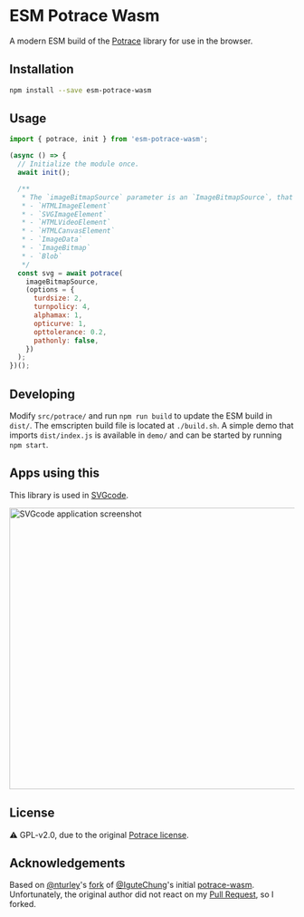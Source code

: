 # ESM Potrace Wasm

A modern ESM build of the [Potrace](http://potrace.sourceforge.net/) library for use in the browser.

## Installation

```bash
npm install --save esm-potrace-wasm
```

## Usage

```js
import { potrace, init } from 'esm-potrace-wasm';

(async () => {
  // Initialize the module once.
  await init();

  /**
   * The `imageBitmapSource` parameter is an `ImageBitmapSource`, that is any of:
   * - `HTMLImageElement`
   * - `SVGImageElement`
   * - `HTMLVideoElement`
   * - `HTMLCanvasElement`
   * - `ImageData`
   * - `ImageBitmap`
   * - `Blob`
   */
  const svg = await potrace(
    imageBitmapSource,
    (options = {
      turdsize: 2,
      turnpolicy: 4,
      alphamax: 1,
      opticurve: 1,
      opttolerance: 0.2,
      pathonly: false,
    })
  );
})();
```

## Developing

Modify `src/potrace/` and run `npm run build` to update the ESM build in `dist/`.
The emscripten build file is located at `./build.sh`. A simple demo
that imports `dist/index.js` is available in `demo/` and can be started by running `npm start`.

## Apps using this

This library is used in <a href="https://svgco.de/">SVGcode</a>.

<a href="https://svgco.de/">
  <img src="https://github.com/tomayac/SVGcode/raw/main/public/screenshots/desktop.png" alt="SVGcode application screenshot" width="707" height="497" />
</a>

## License

⚠️ GPL-v2.0, due to the original [Potrace license](http://potrace.sourceforge.net/#license).

## Acknowledgements

Based on [@nturley](https://github.com/nturley)'s [fork](https://github.com/nturley/potrace-wasm) of
[@IguteChung](https://github.com/IguteChung)'s initial [potrace-wasm](https://github.com/IguteChung/potrace-wasm).
Unfortunately, the original author did not react on my
[Pull Request](https://github.com/IguteChung/potrace-wasm/pull/1), so I forked.
